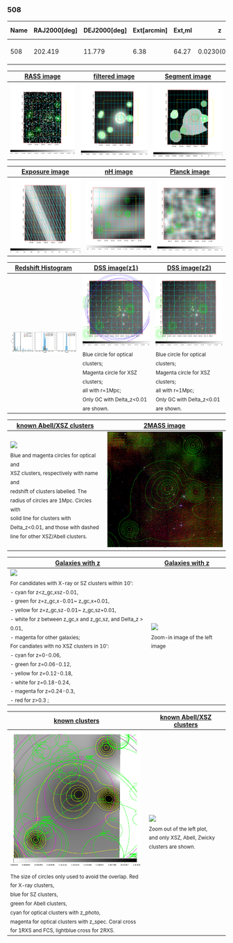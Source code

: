 <div STYLE="page-break-after: always;"></div>

### 508

|Name|RAJ2000[deg]|DEJ2000[deg] |Ext[arcmin]| Ext,ml | z | z_src| C|GC(XSZ,Delta_z<0.01)| GC(OPT,Delta_z<0.01)|GC| R_sig[arcmin] | R500[arcmin] | R500[Mpc]| CRsig[c/s] | CR500[c/s] |L500[1E44 erg/s]|F500[1E-12 erg/s/cm^2]| M500[1E14 Msun]|Tx[keV]|Cnt_sig|Beta|Rc[arcmin]|Comment|Alias|
|---|---|---|---|---|---|------|---|--------|---------|----------|---|---|---|---|---|---|---|---|---|---|---|---|---|---|
|508| 202.419| 11.779| 6.38| 64.27| 0.0230(0.005)| z1, z_xsz| B| MCXC| N| F20, MCXC, N, W| 14.331| 19.508| 0.544| 0.323(0.077)| 0.343(0.081)| 0.064(0.011)| 5.347(0.886)| 0.47(0.04)| 1.35(0.07)| 119.1| 0.907(-0.099+0.066)| 8.584(-1.190+0.865)| -| k549|

|[RASS image](../image/508/508_img.pdf)|[filtered image](../image/508/508_fil.pdf)|[Segment image](../image/508/508_seg.pdf)|
|-------------------|--------------------|-------------------|
| <img src="../image/508/508_img.png" width="300">  | <img src="../image/508/508_fil.png" width="300">   | <img src="../image/508/508_seg.png" width="300">  |

|[Exposure image](../image/508/508_mex.pdf)| [nH image](../image/508/508_nh.pdf)| [Planck image](../image/508/508_p.pdf)|
|-------------------|--------------------|-------------------|
|<img src="../image/508/508_mex.png" width="300">   | <img src="../image/508/508_nh.png" width="300">    | <img src="../image/508/508_p.png" width="300"> |

|[Redshift Histogram](../image/508/508_zg.pdf) | [DSS image(z1)](../image/508/508_dss_z1.pdf)      |  [DSS image(z2)](../image/508/508_dss_z2.pdf)    |
|-------------------|--------------------|-------------------|
|<img src="../image/508/508_zg.png" width="300"> |<img src="../image/508/508_dss_z1.png" width="300"> <sub><br>Blue circle for optical clusters; <br>Magenta circle for XSZ clusters; <br>all with r=1Mpc; <br>Only GC with Delta_z<0.01 are shown. </sub>| <img src="../image/508/508_dss_z2.png" width="300"><sub><br>Blue circle for optical clusters; <br>Magenta circle for XSZ clusters; <br>all with r=1Mpc; <br>Only GC with Delta_z<0.01 are shown. </sub> |

|[known Abell/XSZ clusters](../image/508/508_m.pdf) | [2MASS image](../image/508/508_2mass.pdf)      |
|-------------------|-------------------|
|<img src=../image/508/508_m.png width="300"> <br><sub>Blue and magenta circles for optical and <br>XSZ clusters, respectively with name and <br>redshift of clusters labelled. The <br>radius of circles are 1Mpc. Circles with <br>solid line for clusters with <br>Delta_z<0.01, and those with dashed <br>line for other XSZ/Abell clusters.        </sub>|<img src="../image/508/508_2mass.png" width="300">  |

|[Galaxies with z](../image/508/508_opt_ned.pdf) |[Galaxies with z](../image/508/508_opt_ned_zoom.pdf) |
|-------------------|-------------------|
| <img src=../image/508/508_opt_ned.png width="300"> <br><sub> For candidates with X-ray or SZ clusters within 10': <br> - cyan for z<z_gc,xsz-0.01, <br> - green for z=z_gc,x-0.01~ z_gc,x+0.01, <br> - yellow for z=z_gc,sz-0.01~ z_gc,sz+0.01, <br> - white for z between z_gc,x and z_gc,sz, and Delta_z > 0.01, <br> - magenta for other galaxies; <br>For candiates with no XSZ clusters in 10': <br> - cyan for z=0-0.06, <br> - green for z=0.06-0.12, <br> - yellow for z=0.12-0.18, <br> - white for z=0.18-0.24, <br> - magenta for z=0.24-0.3, <br> - red for z>0.3 ;  </sub>|<img src=../image/508/508_opt_ned_zoom.png width="300">  <br><sub> Zoom-in image of the left image</sub>|

|[known clusters](../image/508/508_gc.pdf) |[known Abell/XSZ clusters](../image/508/508_gc_large.pdf) |
|-------------------|-------------------|
| <img src=../image/508/508_gc.png width="300"> <br><sub> The size of circles only used to avoid the overlap. Red for X-ray clusters, <br> blue for SZ clusters, <br> green for Abell clusters, <br> cyan for optical clusters with z_photo, <br> magenta for optical clusters with z_spec. Coral cross for 1RXS and FCS, lightblue cross for 2RXS. </sub>|<img src=../image/508/508_gc_large.png width="300"> <br><sub> Zoom out of the left plot, <br> and only XSZ, Abell, Zwicky clusters are shown. </sub> |



